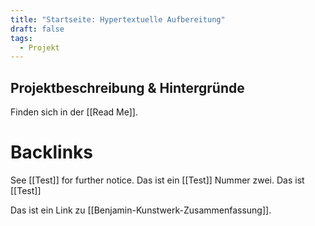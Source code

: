 ```yaml
---
title: "Startseite: Hypertextuelle Aufbereitung"
draft: false
tags:
  - Projekt
---
```

## Projektbeschreibung & Hintergründe
Finden sich in der [[Read Me]]. 



# Backlinks
See [[Test]] for further notice. Das ist ein [[Test]] Nummer zwei. 
Das ist [[Test]]

Das ist ein Link zu [[Benjamin-Kunstwerk-Zusammenfassung]].  

